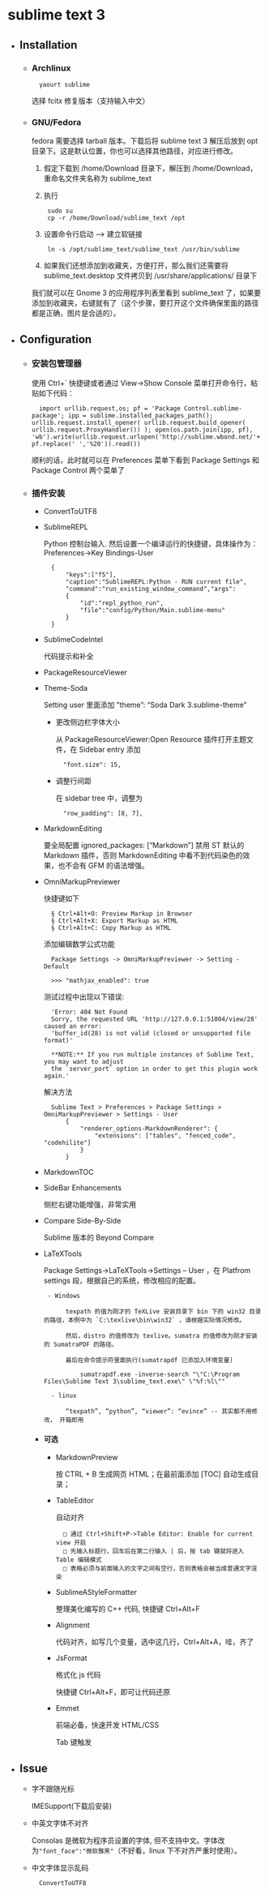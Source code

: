 # sublime text 3

- ## Installation

    + ### Archlinux

            yaourt sublime

        选择 fcitx 修复版本（支持输入中文）

    + ### GNU/Fedora

        fedora 需要选择 tarball 版本。下载后将 sublime text 3 解压后放到 opt 目录下。这是默认位置，你也可以选择其他路径，对应进行修改。

        1. 假定下载到 /home/Download 目录下，解压到 /home/Download，重命名文件夹名称为 sublime_text

        1. 执行

                sudo su
                cp -r /home/Download/sublime_text /opt

        1. 设置命令行启动 --> 建立软链接

                ln -s /opt/sublime_text/sublime_text /usr/bin/sublime

        1. 如果我们还想添加到收藏夹，方便打开，那么我们还需要将 sublime_text.desktop 文件拷贝到 /usr/share/applications/ 目录下

        我们就可以在 Gnome 3 的应用程序列表里看到 sublime_text 了，如果要添加到收藏夹，右键就有了（这个步骤，要打开这个文件确保里面的路径都是正确，图片是合适的）。

- ## Configuration

    + ### 安装包管理器

        使用 Ctrl+` 快捷键或者通过 View->Show Console 菜单打开命令行，粘贴如下代码：

            import urllib.request,os; pf = 'Package Control.sublime-package'; ipp = sublime.installed_packages_path(); urllib.request.install_opener( urllib.request.build_opener( urllib.request.ProxyHandler()) ); open(os.path.join(ipp, pf), 'wb').write(urllib.request.urlopen('http://sublime.wbond.net/'+ pf.replace(' ','%20')).read())

        顺利的话，此时就可以在 Preferences 菜单下看到 Package Settings 和 Package Control 两个菜单了

    + ### 插件安装

        * ConvertToUTF8

        * SublimeREPL

            Python 控制台输入. 然后设置一个编译运行的快捷键，具体操作为：Preferences->Key Bindings-User

                {
                    "keys":["f5"],
                    "caption":"SublimeREPL:Python - RUN current file",
                    "command":"run_existing_window_command","args":
                    {
                        "id":"repl_python_run",
                        "file":"config/Python/Main.sublime-menu"
                    }
                }

        * SublimeCodeIntel

            代码提示和补全

        * PackageResourceViewer

        * Theme-Soda

            Setting user 里面添加 ”theme”: “Soda Dark 3.sublime-theme”

            - 更改侧边栏字体大小

                从 PackageResourceViewer:Open Resource 插件打开主题文件，在 Sidebar entry 添加

                    "font.size": 15,

            - 调整行间距

                在 sidebar tree 中，调整为

                    "row_padding": [8, 7],

        * MarkdownEditing

            要全局配置 ignored_packages: [“Markdown”] 禁用 ST 默认的 Markdown 插件，否则 MarkdownEditing 中看不到代码染色的效果，也不会有 GFM 的语法增强。

        * OmniMarkupPreviewer

            快捷键如下

                § Ctrl+Alt+O: Preview Markup in Browser
                § Ctrl+Alt+X: Export Markup as HTML
                § Ctrl+Alt+C: Copy Markup as HTML

            添加编辑数学公式功能

                Package Settings -> OmniMarkupPreviewer -> Setting - Default

                >>> "mathjax_enabled": true

            测试过程中出现以下错误:

                'Error: 404 Not Found
                Sorry, the requested URL 'http://127.0.0.1:51004/view/28' caused an error:
                'buffer_id(28) is not valid (closed or unsupported file format)'

                **NOTE:** If you run multiple instances of Sublime Text, you may want to adjust
                the `server_port` option in order to get this plugin work again.'

            解决方法

                Sublime Text > Preferences > Package Settings > OmniMarkupPreviewer > Settings - User
                    {
                        "renderer_options-MarkdownRenderer": {
                            "extensions": ["tables", "fenced_code", "codehilite"]
                        }
                    }

        * MarkdownTOC

        * SideBar Enhancements

            侧栏右键功能增强，非常实用

        * Compare Side-By-Side

            Sublime 版本的 Beyond Compare

        * LaTeXTools

            Package Settings->LaTeXTools->Settings – User ，在 Platfrom settings 段，根据自己的系统，修改相应的配置。

               - Windows

                    texpath 的值为刚才的 TeXLive 安装目录下 bin 下的 win32 目录的路径，本例中为 `C:\texlive\bin\win32` ，请根据实际情况修改。
                    
                    然后，distro 的值修改为 texlive。sumatra 的值修改为刚才安装的 SumatraPDF 的路径。

                    最后在命令提示符里面执行(sumatrapdf 已添加入环境变量)

                        sumatrapdf.exe -inverse-search "\"C:\Program Files\Sublime Text 3\sublime_text.exe\" \"%f:%l\""

                - linux

                    “texpath”, “python”, “viewer”: “evince” -- 其实都不用修改， 开箱即用

        + #### 可选

            * MarkdownPreview

                按 CTRL + B 生成网页 HTML；在最前面添加 [TOC] 自动生成目录；

            * TableEditor

                自动对齐

                    □ 通过 Ctrl+Shift+P->Table Editor: Enable for current view 开启
                    □ 先输入标题行，回车后在第二行输入 | 后，按 tab 键就将进入 Table 编辑模式
                    □ 表格必须与前面输入的文字之间有空行，否则表格会被当成普通文字渲染

            * SublimeAStyleFormatter

                整理美化编写的 C++ 代码, 快捷键 Ctrl+Alt+F

            * Alignment

                代码对齐，如写几个变量，选中这几行，Ctrl+Alt+A，哇，齐了

            * JsFormat

                格式化 js 代码

                快捷键 Ctrl+Alt+F，即可让代码还原

            * Emmet

                前端必备，快速开发 HTML/CSS

                Tab 键触发

- ## Issue

    + 字不跟随光标

        IMESupport(下载后安装)

    + 中英文字体不对齐

        Consolas 是微软为程序员设置的字体, 但不支持中文。字体改为`"font_face":"微软雅黑"`（不好看，linux 下不对齐严重时使用）。

    + 中文字体显示乱码

            ConvertToUTF8



